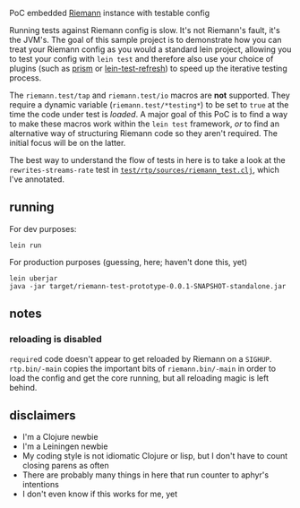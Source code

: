 PoC embedded [Riemann](http://riemann.io/) instance with testable config

Running tests against Riemann config is slow.  It's not Riemann's fault, it's the JVM's.  The goal of this sample project is to demonstrate how you can treat your Riemann config as you would a standard lein project, allowing you to test your config with `lein test` and therefore also use your choice of plugins (such as [prism](https://github.com/aphyr/prism/) or [lein-test-refresh](https://github.com/jakemcc/lein-test-refresh)) to speed up the iterative testing process.

The `riemann.test/tap` and `riemann.test/io` macros are **not** supported.  They require a dynamic variable (`riemann.test/*testing*`) to be set to `true` at the time the code under test is _loaded_.  A major goal of this PoC is to find a way to make these macros work within the `lein test` framework, *or* to find an alternative way of structuring Riemann code so they aren't required.  The initial focus will be on the latter.

The best way to understand the flow of tests in here is to take a look at the `rewrites-streams-rate` test in [`test/rtp/sources/riemann_test.clj`](test/rtp/sources/riemann_test.clj), which I've annotated.

## running

For dev purposes:

    lein run

For production purposes (guessing, here; haven't done this, yet)

    lein uberjar
    java -jar target/riemann-test-prototype-0.0.1-SNAPSHOT-standalone.jar

## notes

### reloading is disabled

`require`d code doesn't appear to get reloaded by Riemann on a `SIGHUP`. `rtp.bin/-main` copies the important bits of `riemann.bin/-main` in order to load the config and get the core running, but all reloading magic is left behind.

## disclaimers

* I'm a Clojure newbie
* I'm a Leiningen newbie
* My coding style is not idiomatic Clojure or lisp, but I don't have to count closing parens as often
* There are probably many things in here that run counter to aphyr's intentions
* I don't even know if this works for me, yet

